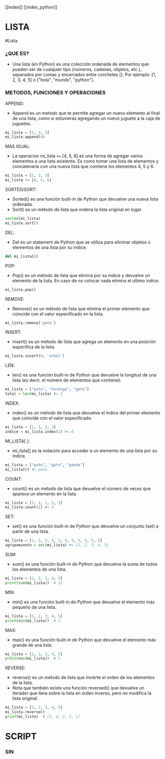 [[index]]
[[index_python]]

# LISTA
#Lista
### ¿QUE ES? 
- Una lista (en Python) es una colección ordenada de elementos que pueden ser de cualquier tipo (números, cadenas, objetos, etc.), separados por comas y encerrados entre corchetes []. Por ejemplo: [1, 2, 3, 4, 5] o ["hola", "mundo", "python"]. 

### METODOS, FUNCIONES Y OPERACIONES

APPEND:
-  Append es un metodo que te permite agregar un nuevo elemento al final de una lista, como si estuvieras agregando un nuevo juguete a la caja de juguetes.
```python
mi_lista = [1, 2, 3]
mi_lista.append(4)
``` 
MAS IGUAL:
- La operacion mi_lista `+=` [4, 5, 6] es una forma de agregar varios elementos a una lista existente. Es como tomar una lista de elementos y concatenarla con una nueva lista que contiene los elementos 4, 5 y 6. 
```python
mi_lista = [1, 2, 3]
mi_lista += [4, 5, 6]
```
SORTED/SORT:
- Sorted() es una función built-in de Python que devuelve una nueva lista ordenada.
- Sort() es un método de lista que ordena la lista original en lugar.
```python
sorted(mi_lista)
mi_lista.sort()
```
DEL:
- Del es un statement de Python que se utiliza para eliminar objetos o elementos de una lista por su indice.
```python
del mi_lista[0]
```
POP:
- Pop() es un método de lista que elimina por su indice y devuelve un elemento de la lista. En caso de no colocar nada elimina el ultimo indice.
```python
mi_lista.pop()
```
REMOVE:
- Remove() es un método de lista que elimina el primer elemento que coincide con el valor especificado en la lista.
```python
mi_lista.remove('pato')
```
INSERT:
- insert() es un método de lista que agrega un elemento en una posición específica de la lista.
```python
mi_lista.insert(0, 'arbol')
```
LEN:
- len() es una función built-in de Python que devuelve la longitud de una lista (es decir, el número de elementos que contiene).
```python
mi_lista = ["pato", "hormiga", "gato"]
total = len(mi_lista) #= 3
```
INDEX:
- index() es un método de lista que devuelve el índice del primer elemento que coincide con el valor especificado.
```python
mi_lista = [1, 1, 2, 3]
indice = mi_lista.index(1) #= 0
```
MI_LISTA\[ ]:
- mi_lista[] es la notación para acceder a un elemento de una lista por su índice.
```python
mi_lista = ["pato", "gato", "panda"]
mi_lista[0] #= pato
```
COUNT:
- count() es un método de lista que devuelve el número de veces que aparece un elemento en la lista.
```python
mi_lista = [1, 1, 1, 2, 3]
mi_lista.count(1) #= 3
```
SET:
- set() es una función built-in de Python que devuelve un conjunto (set) a partir de una lista.
```python
mi_lista = [1, 2, 2, 3, 3, 4, 5, 5, 5, 5, 5]
agrupamiento = set(mi_lista) #= {1, 2, 3, 4, 5}
```
SUM:
- sum() es una función built-in de Python que devuelve la suma de todos los elementos de una lista.
```python
mi_lista = [1, 2, 3, 4, 5]
print(sum(mi_lista))  # 15
```
MIN:
- min() es una función built-in de Python que devuelve el elemento más pequeño de una lista.
```python
mi_lista = [1, 2, 3, 4, 5]
print(min(mi_lista))  # 1
```

MAX:
- max() es una función built-in de Python que devuelve el elemento más grande de una lista.
```python
mi_lista = [1, 2, 3, 4, 5]
print(max(mi_lista))  # 5
```
REVERSE:
- reverse() es un método de lista que invierte el orden de los elementos de la lista. 
- Nota que también existe una función reversed() que devuelve un iterador que itera sobre la lista en orden inverso, pero no modifica la lista original.
```python
mi_lista = [1, 2, 3, 4, 5]
mi_lista.reverse()
print(mi_lista)  # [5, 4, 3, 2, 1]
```




# SCRIPT
### SIN
